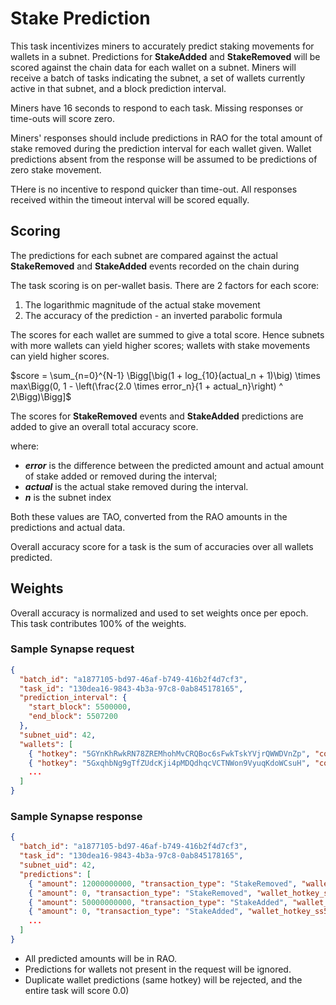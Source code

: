 # Stake Prediction

This task incentivizes miners to accurately predict staking movements for wallets in a subnet.
Predictions for **StakeAdded** and **StakeRemoved** will be scored against the chain data for each wallet on a subnet.
Miners will receive a batch of tasks indicating the subnet, a set of wallets currently active in that subnet, and a block prediction interval.

Miners have 16 seconds to respond to each task. Missing responses or time-outs will score zero.

Miners' responses should include predictions in RAO for the total amount of stake removed during the prediction interval for each wallet given.
Wallet predictions absent from the response will be assumed to be predictions of zero stake movement.

THere is no incentive to respond quicker than time-out. All responses received within the timeout interval will be scored equally.

## Scoring

The predictions for each subnet are compared against the actual **StakeRemoved** and **StakeAdded** events recorded on the chain during

The task scoring is on per-wallet basis. There are 2 factors for each score:
1. The logarithmic magnitude of the actual stake movement
2. The accuracy of the prediction - an inverted parabolic formula

The scores for each wallet are summed to give a total score. Hence subnets with more wallets can yield higher scores;
wallets with stake movements can yield higher scores.

$`score = \sum_{n=0}^{N-1} \Bigg[\big(1 + log_{10}(actual_n + 1)\big) \times max\Bigg(0, 1 - \left(\frac{2.0 \times error_n}{1 + actual_n}\right) ^ 2\Bigg)\Bigg]`$

The scores for **StakeRemoved** events and **StakeAdded** predictions are added to give an overall total accuracy score.

where:
- ***error*** is the difference between the predicted amount and actual amount of stake added or removed during the interval;  
- ***actual*** is the actual stake removed during the interval.
- ***n*** is the subnet index

Both these values are TAO, converted from the RAO amounts in the predictions and actual data.

Overall accuracy score for a task is the sum of accuracies over all wallets predicted.

## Weights

Overall accuracy is normalized and used to set weights once per epoch.
This task contributes 100% of the weights.

### Sample Synapse request
```json
{
  "batch_id": "a1877105-bd97-46af-b749-416b2f4d7cf3",
  "task_id": "130dea16-9843-4b3a-97c8-0ab845178165",
  "prediction_interval": {
    "start_block": 5500000,
    "end_block": 5507200
  },
  "subnet_uid": 42,
  "wallets": [
    { "hotkey": "5GYnKhRwkRN78ZREMhohMvCRQBoc6sFwkTskYVjrQWWDVnZp", "coldkey": "5DLr6vrZqmCQBxH9H9UNJbErTtoDBrSkMJZu1xZwWsKCz1ig"},
    { "hotkey": "5GxqhbNg9gTfZUdcKji4pMDQdhqcVCTNWon9VyuqKdoWCsuH", "coldkey": "5FEo31ujEdvDjKPwS5p54ek5HksjJgcwk3FrEfxtikLcm2U1"},
    ...
  ]
}
```

### Sample Synapse response
```json
{
  "batch_id": "a1877105-bd97-46af-b749-416b2f4d7cf3",
  "task_id": "130dea16-9843-4b3a-97c8-0ab845178165",
  "subnet_uid": 42,
  "predictions": [
    { "amount": 12000000000, "transaction_type": "StakeRemoved", "wallet_hotkey_ss58": "5GYnKhRwkRN78ZREMhohMvCRQBoc6sFwkTskYVjrQWWDVnZp", "wallet_coldkey_ss58": "5DLr6vrZqmCQBxH9H9UNJbErTtoDBrSkMJZu1xZwWsKCz1ig"},
    { "amount": 0, "transaction_type": "StakeRemoved", "wallet_hotkey_ss58": "5GxqhbNg9gTfZUdcKji4pMDQdhqcVCTNWon9VyuqKdoWCsuH", "wallet_coldkey_ss58": "5FEo31ujEdvDjKPwS5p54ek5HksjJgcwk3FrEfxtikLcm2U1"},
    { "amount": 50000000000, "transaction_type": "StakeAdded", "wallet_hotkey_ss58": "5GYnKhRwkRN78ZREMhohMvCRQBoc6sFwkTskYVjrQWWDVnZp", "wallet_coldkey_ss58": "5DLr6vrZqmCQBxH9H9UNJbErTtoDBrSkMJZu1xZwWsKCz1ig"},
    { "amount": 0, "transaction_type": "StakeAdded", "wallet_hotkey_ss58": "5GxqhbNg9gTfZUdcKji4pMDQdhqcVCTNWon9VyuqKdoWCsuH", "wallet_coldkey_ss58": "5FEo31ujEdvDjKPwS5p54ek5HksjJgcwk3FrEfxtikLcm2U1"},
    ...
  ]
}
```
- All predicted amounts will be in RAO.
- Predictions for wallets not present in the request will be ignored.
- Duplicate wallet predictions (same hotkey) will be rejected, and the entire task will score 0.0)
